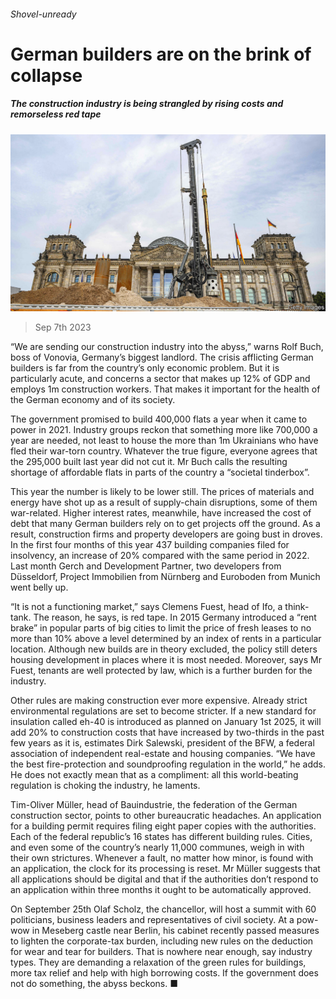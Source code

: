 ###### Shovel-unready

# German builders are on the brink of collapse 

##### The construction industry is being strangled by rising costs and remorseless red tape 

![image](images/20230909_WBP001.jpg) 

> Sep 7th 2023 

“We are sending our construction industry into the abyss,” warns Rolf Buch, boss of Vonovia, Germany’s biggest landlord. The crisis afflicting German builders is far from the country’s only economic problem. But it is particularly acute, and concerns a sector that makes up 12% of GDP and employs 1m construction workers. That makes it important for the health of the German economy and of its society. 

The government promised to build 400,000 flats a year when it came to power in 2021. Industry groups reckon that something more like 700,000 a year are needed, not least to house the more than 1m Ukrainians who have fled their war-torn country. Whatever the true figure, everyone agrees that the 295,000 built last year did not cut it. Mr Buch calls the resulting shortage of affordable flats in parts of the country a “societal tinderbox”. 

This year the number is likely to be lower still. The prices of materials and energy have shot up as a result of supply-chain disruptions, some of them war-related. Higher interest rates, meanwhile, have increased the cost of debt that many German builders rely on to get projects off the ground. As a result, construction firms and property developers are going bust in droves. In the first four months of this year 437 building companies filed for insolvency, an increase of 20% compared with the same period in 2022. Last month Gerch and Development Partner, two developers from Düsseldorf, Project Immobilien from Nürnberg and Euroboden from Munich went belly up. 

“It is not a functioning market,” says Clemens Fuest, head of Ifo, a think-tank. The reason, he says, is red tape. In 2015 Germany introduced a “rent brake” in popular parts of big cities to limit the price of fresh leases to no more than 10% above a level determined by an index of rents in a particular location. Although new builds are in theory excluded, the policy still deters housing development in places where it is most needed. Moreover, says Mr Fuest, tenants are well protected by law, which is a further burden for the industry.

Other rules are making construction ever more expensive. Already strict environmental regulations are set to become stricter. If a new standard for insulation called eh-40 is introduced as planned on January 1st 2025, it will add 20% to construction costs that have increased by two-thirds in the past few years as it is, estimates Dirk Salewski, president of the BFW, a federal association of independent real-estate and housing companies. “We have the best fire-protection and soundproofing regulation in the world,” he adds. He does not exactly mean that as a compliment: all this world-beating regulation is choking the industry, he laments.

Tim-Oliver Müller, head of Bauindustrie, the federation of the German construction sector, points to other bureaucratic headaches. An application for a building permit requires filing eight paper copies with the authorities. Each of the federal republic’s 16 states has different building rules. Cities, and even some of the country’s nearly 11,000 communes, weigh in with their own strictures. Whenever a fault, no matter how minor, is found with an application, the clock for its processing is reset. Mr Müller suggests that all applications should be digital and that if the authorities don’t respond to an application within three months it ought to be automatically approved.

On September 25th Olaf Scholz, the chancellor, will host a summit with 60 politicians, business leaders and representatives of civil society. At a pow-wow in Meseberg castle near Berlin, his cabinet recently passed measures to lighten the corporate-tax burden, including new rules on the deduction for wear and tear for builders. That is nowhere near enough, say industry types. They are demanding a relaxation of the green rules for buildings, more tax relief and help with high borrowing costs. If the government does not do something, the abyss beckons. ■



